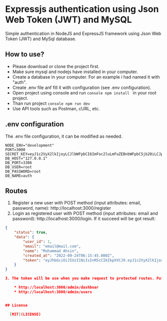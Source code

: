 # Expressjs authentication using Json Web Token (JWT) and MySQL

Simple authentication in NodeJS and ExpressJS framework using Json Web Token (JWT) and MySql database.

## How to use?
* Please download or clone the project first.
* Make sure mysql and nodejs have installed in your computer.
* Create a database in your computer. For an example i had named it with "auth".
* Create .env file anf fill it with configuration (see .env configuration).
* Open project using console and run ```console npm install ``` in your root project.
* Than run project ```console npm run dev ```
* Use API tools such as Postman, cURL, etc.

## .env configuration
The .env file configuration, it can be modified as needed.
```
NODE_ENV="development"
PORT=3000
SECRET_KEY=eyJ1c2VyX2lkIjoyLCJlbWFpbCI6ImFoc2luLmFuZEBnbWFpbC5jb20iLCJpYXQiOjE2NjM5MTcwNjEsImV4c
DB_HOST="127.0.0.1"
DB_PORT=3306
DB_USER=root
DB_PASSWORD=root
DB_NAME=auth
```

## Routes

1. Register a new user with POST method (input attributes: email, password, name): http://localhost:3000/register 
2. Login as registered user with POST method (input attributes: email and password): http://localhost:3000/login. If it succeed will be got result:
```json
{
    "status": true,
    "data": {
        "user_id": 1,
        "email": "email@mail.com",
        "name": "Muhammad Ahsin",
        "created_at": "2022-09-24T06:15:45.000Z",
        "token": "eyJhbGciOiJIUzI1NiIsInR5cCI6IkpXVCJ9.eyJ1c2VyX2lkIjoxLCJlbWFpbCI6ImFoc2luLmFuZEBnbWFpbC5jb20iLCJpYXQiOjE2NjQwMDA4NjksImV4cCI6MTY2NDA4NzI2OX0.herPUpd2LynXuSZewZUYOjVXgX-qcVautv3Z3Whydr4"
    }
}

3. The token will be use when you make request to protected routes. Put the token in your header of request as Authorization. These is examples of protected routes:

    * http://localhost:3000/admin/dashboar
    * http://localhost:3000/admin/users


## License

  [MIT](LICENSE)